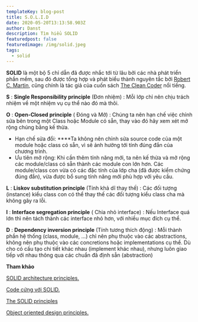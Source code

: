 ```yaml
---
templateKey: blog-post
title: S.O.L.I.D
date: 2020-05-20T13:13:58.903Z
author: Danst
description: Tìm hiểu SOLID
featuredpost: false
featuredimage: /img/solid.jpeg
tags:
  - solid
---
```

**SOLID** là một bộ 5 chỉ dẫn đã được nhắc tới từ lâu bởi các nhà phát triển phần mềm, sau đó được tổng hợp và phát biểu thành nguyên tắc bởi [Robert C. Martin](http://www.goodreads.com/author/show/45372.Robert_C_Martin), cũng chính là tác giả của cuốn sách [The Clean Coder](https://webbynat.wordpress.com/2017/01/13/gioi-thieu-sach-the-clean-coder-cach-de-tro-thanh-mot-developer-chuyen-nghiep/) nổi tiếng.

**S** : **Single Responsibility principle** (Đơn nhiệm) : Mỗi lớp chỉ nên chịu trách nhiệm về một nhiệm vụ cụ thể nào đó mà thôi.

**O** : **Open-Closed principle** ( Đóng và Mở) : Chúng ta nên hạn chế việc chỉnh sửa bên trong một Class hoặc Module có sẵn, thay vào đó hãy xem xét mở rộng chúng bằng kế thừa.

* Hạn chế sửa đổi:  ****Ta không nên chỉnh sửa source code của một module hoặc class có sẵn, vì sẽ ảnh hưởng tới tính đúng đắn của chương trình.
* Ưu tiên mở rộng: Khi cần thêm tính năng mới, ta nên kế thừa và mở rộng các module/class có sẵn thành các module con lớn hơn. Các module/class con vừa có các đặc tính của lớp cha (đã được kiểm chứng đúng đắn), vừa được bổ sung tính năng mới phù hợp với yêu cầu.

**L** : **Liskov substitution principle** (Tính khả dĩ thay thế) : Các đối tượng (instance) kiểu class con có thể thay thế các đối tượng kiểu class cha mà không gây ra lỗi.

**I** : **Interface segregation principle** ( Chia nhỏ interface) : Nếu Interface quá lớn thì nên tách thành các interface nhỏ hơn, với nhiều mục đích cụ thể.

**D** : **Dependency inversion principle** (Tính tương thích động) : Mỗi thành phần hệ thống (class, module, …) chỉ nên phụ thuộc vào các abstractions, không nên phụ thuộc vào các concretions hoặc implementations cụ thể. Dù cho có cấu tạo chi tiết khác nhau (implement khác nhau), nhưng luôn giao tiếp với nhau thông qua các chuẩn đã định sẵn (abstraction)



**Tham khảo**

[SOLID architecture principles.](https://www.codeproject.com/Articles/703634/SOLID-architecture-principles-using-simple-Csharp)

[Code cứng với SOLID.](https://kipalog.com/posts/SOLID-la-gi---Ap-dung-cac-nguyen-ly-SOLID-de-tro-thanh-lap-trinh-vien-code--cung)

[The SOLID principles](https://code.tutsplus.com/series/the-solid-principles--cms-634)

[Object oriented design principles.](https://www.codeproject.com/Articles/567768/Object-Oriented-Design-Principles)
